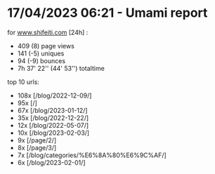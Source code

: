 # 17/04/2023 06:21 - Umami report
for www.shifeiti.com [24h] :

 - 409 (8) page views
 - 141 (-5) uniques
 - 94 (-9) bounces
 - 7h 37' 22'' (44' 53'') totaltime


top 10 urls:
 - 108x [/blog/2022-12-09/]
 - 95x [/]
 - 67x [/blog/2023-01-12/]
 - 35x [/blog/2022-12-22/]
 - 12x [/blog/2022-05-07/]
 - 10x [/blog/2023-02-03/]
 - 9x [/page/2/]
 - 8x [/page/3/]
 - 7x [/blog/categories/%E6%8A%80%E6%9C%AF/]
 - 6x [/blog/2023-02-01/]


